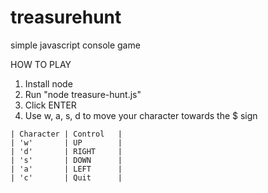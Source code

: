 # treasurehunt
simple javascript console game

HOW TO PLAY

1. Install node
2. Run "node treasure-hunt.js"
3. Click ENTER
4. Use w, a, s, d to move your character towards the $ sign

```
| Character | Control   | 
| 'w'       | UP        |
| 'd'       | RIGHT     |
| 's'       | DOWN      |
| 'a'       | LEFT      |
| 'c'       | Quit      |
```